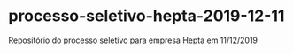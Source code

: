 # processo-seletivo-hepta-2019-12-11
Repositório do processo seletivo para empresa Hepta em 11/12/2019

